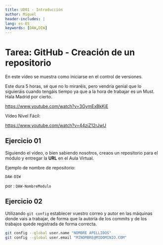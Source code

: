```yaml
---
title: UD01 - Introducción
author: Miguel
header-includes: |
lang: es-ES
keywords: [DAW,DIW]
---
```


# Tarea: GitHub - Creación de un repositorio

En este vídeo se muestra como iniciarse en el control de versiones.

Este dura 5 horas, sé que no lo miraréis, pero vendría genial que lo siguieráis cuando tengáis tiempo ya que a la hora de trabajar es un Must. Hala Madrid por cierto.

https://www.youtube.com/watch?v=3GymExBkKjE

Vídeo Nivel Fácil:

https://www.youtube.com/watch?v=44ziZ12rJwU


## Ejercicio 01

Siguiendo el vídeo, o bien sabiendo nosotros, creaos un repositorio para el módulo y entregar la **URL**  en el Aula Virtual. 

Ejemplo de nombre de repositorio:

`DAW-DIW`

por : `DAW-NombreModulo`

## Ejercicio 02

Utilizando `git config` establecer vuestro correo y autor en las máquinas donde vais a trabajar, de forma que la autoría de los commits y de los trabajos quede registrada de forma correcta.

```bash
git config --global user.name "NOMBRE APELLIDOS"
git config --global user.email "MINOMBRE@MIDOMINIO.COM"
```

